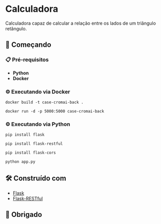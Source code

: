 # Calculadora
Calculadora capaz de calcular a relação entre os lados de um triângulo retângulo.

## 🚀 Começando
### 📋 Pré-requisitos
* **Python**
* **Docker**

### ⚙️ Executando via Docker
```
docker build -t case-cromai-back .

docker run -d -p 5000:5000 case-cromai-back
```

### ⚙️ Executando via Python
```
pip install flask

pip install flask-restful

pip install flask-cors

python app.py
```

## 🛠️ Construído com
* [Flask](https://flask.palletsprojects.com/en/2.2.x/)
* [Flask-RESTful](https://flask-restful.readthedocs.io/en/latest/)

## 🤝 Obrigado

